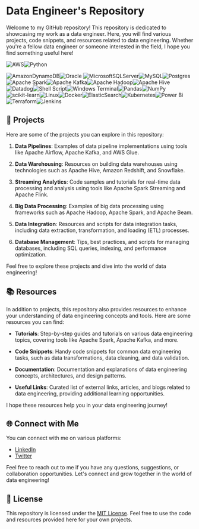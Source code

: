 # Data Engineer's Repository

Welcome to my GitHub repository! This repository is dedicated to showcasing my work as a data engineer. Here, you will find various projects, code snippets, and resources related to data engineering. Whether you're a fellow data engineer or someone interested in the field, I hope you find something useful here!

![AWS](https://img.shields.io/badge/AWS-%23FF9900.svg?style=for-the-badge&logo=amazon-aws&logoColor=white)![Python](https://img.shields.io/badge/python-3670A0?style=for-the-badge&logo=python&logoColor=ffdd54)

![AmazonDynamoDB](https://img.shields.io/badge/Amazon%20DynamoDB-4053D6?style=for-the-badge&logo=Amazon%20DynamoDB&logoColor=white)![Oracle](https://img.shields.io/badge/Oracle-F80000?style=for-the-badge&logo=oracle&logoColor=white)
![MicrosoftSQLServer](https://img.shields.io/badge/Microsoft%20SQL%20Server-CC2927?style=for-the-badge&logo=microsoft%20sql%20server&logoColor=white)![MySQL](https://img.shields.io/badge/mysql-%2300f.svg?style=for-the-badge&logo=mysql&logoColor=white)![Postgres](https://img.shields.io/badge/postgres-%23316192.svg?style=for-the-badge&logo=postgresql&logoColor=white)![Apache Spark](https://img.shields.io/badge/Apache%20Spark-FDEE21?style=flat-square&logo=apachespark&logoColor=black)![Apache Kafka](https://img.shields.io/badge/Apache%20Kafka-000?style=for-the-badge&logo=apachekafka)![Apache Hadoop](https://img.shields.io/badge/Apache%20Hadoop-66CCFF?style=for-the-badge&logo=apachehadoop&logoColor=black)![Apache Hive](https://img.shields.io/badge/Apache%20Hive-FDEE21?style=for-the-badge&logo=apachehive&logoColor=black)![Datadog](https://img.shields.io/badge/datadog-%23632CA6.svg?style=for-the-badge&logo=datadog&logoColor=white)![Shell Script](https://img.shields.io/badge/shell_script-%23121011.svg?style=for-the-badge&logo=gnu-bash&logoColor=white)![Windows Terminal](https://img.shields.io/badge/Windows%20Terminal-%234D4D4D.svg?style=for-the-badge&logo=windows-terminal&logoColor=white)![Pandas](https://img.shields.io/badge/pandas-%23150458.svg?style=for-the-badge&logo=pandas&logoColor=white)![NumPy](https://img.shields.io/badge/numpy-%23013243.svg?style=for-the-badge&logo=numpy&logoColor=white)![scikit-learn](https://img.shields.io/badge/scikit--learn-%23F7931E.svg?style=for-the-badge&logo=scikit-learn&logoColor=white)![Linux](https://img.shields.io/badge/Linux-FCC624?style=for-the-badge&logo=linux&logoColor=black)![Docker](https://img.shields.io/badge/docker-%230db7ed.svg?style=for-the-badge&logo=docker&logoColor=white)![ElasticSearch](https://img.shields.io/badge/-ElasticSearch-005571?style=for-the-badge&logo=elasticsearch)![Kubernetes](https://img.shields.io/badge/kubernetes-%23326ce5.svg?style=for-the-badge&logo=kubernetes&logoColor=white)![Power Bi](https://img.shields.io/badge/power_bi-F2C811?style=for-the-badge&logo=powerbi&logoColor=black)![Terraform](https://img.shields.io/badge/terraform-%235835CC.svg?style=for-the-badge&logo=terraform&logoColor=white)![Jenkins](https://img.shields.io/badge/jenkins-%232C5263.svg?style=for-the-badge&logo=jenkins&logoColor=white)


















## 🚀 Projects

Here are some of the projects you can explore in this repository:

1. **Data Pipelines**: Examples of data pipeline implementations using tools like Apache Airflow, Apache Kafka, and AWS Glue.

2. **Data Warehousing**: Resources on building data warehouses using technologies such as Apache Hive, Amazon Redshift, and Snowflake.

3. **Streaming Analytics**: Code samples and tutorials for real-time data processing and analysis using tools like Apache Spark Streaming and Apache Flink.

4. **Big Data Processing**: Examples of big data processing using frameworks such as Apache Hadoop, Apache Spark, and Apache Beam.

5. **Data Integration**: Resources and scripts for data integration tasks, including data extraction, transformation, and loading (ETL) processes.

6. **Database Management**: Tips, best practices, and scripts for managing databases, including SQL queries, indexing, and performance optimization.

Feel free to explore these projects and dive into the world of data engineering!

## 📚 Resources

In addition to projects, this repository also provides resources to enhance your understanding of data engineering concepts and tools. Here are some resources you can find:

- **Tutorials**: Step-by-step guides and tutorials on various data engineering topics, covering tools like Apache Spark, Apache Kafka, and more.

- **Code Snippets**: Handy code snippets for common data engineering tasks, such as data transformations, data cleaning, and data validation.

- **Documentation**: Documentation and explanations of data engineering concepts, architectures, and design patterns.

- **Useful Links**: Curated list of external links, articles, and blogs related to data engineering, providing additional learning opportunities.

I hope these resources help you in your data engineering journey!

## 🌐 Connect with Me

You can connect with me on various platforms:

- [LinkedIn](https://www.linkedin.com/in/your-profile)
- [Twitter](https://twitter.com/your-profile)

Feel free to reach out to me if you have any questions, suggestions, or collaboration opportunities. Let's connect and grow together in the world of data engineering!

## 📄 License

This repository is licensed under the [MIT License](LICENSE). Feel free to use the code and resources provided here for your own projects.
